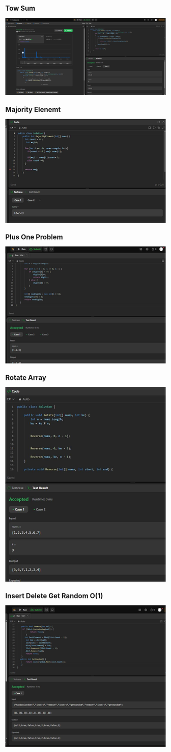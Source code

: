 ## Tow Sum 

![](TowSum/Capture.JPG)


## Majority Elenemt

![](MajorityElement/2.JPG)


## Plus One Problem

![](PlusOneProblem/Capture.JPG)


## Rotate Array

![](RotateArray/Capture.JPG)


## Insert Delete Get Random O(1)

![](InsertDeleteGetRandomO(1)/Capture.JPG)